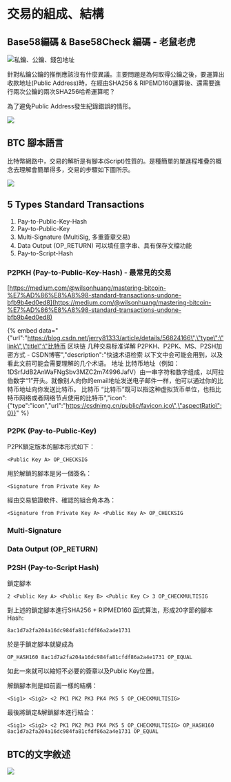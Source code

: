 # 交易的組成、結構

## Base58編碼 &  Base58Check 編碼 - 老鼠老虎

![&#x79C1;&#x9470;&#x3001;&#x516C;&#x9470;&#x3001;&#x9322;&#x5305;&#x5730;&#x5740;](.gitbook/assets/image%20%2815%29.png)



針對私鑰公鑰的推倒應該沒有什麼異議。主要問題是為何取得公鑰之後，要運算出收款地址\(Public Address\)時，在經由SHA256 & RIPEMD160運算後、還需要進行兩次公鑰的兩次SHA256哈希運算呢？

為了避免Public Address發生紀錄錯誤的情形。

![](.gitbook/assets/image%20%2817%29.png)

## BTC 腳本語言

比特幣網路中，交易的解析是有腳本\(Script\)性質的。是種簡單的單進程堆疊的概念去理解會簡單得多，交易的步驟如下圖所示。

![](.gitbook/assets/image%20%2816%29.png)







## 5 Types Standard Transactions

1. Pay-to-Public-Key-Hash
2. Pay-to-Public-Key
3. Multi-Signature \(MultiSig, 多重簽章交易\)
4. Data Output \(OP\_RETURN\) 可以填任意字串、具有保存文檔功能
5. Pay-to-Script-Hash 

### P2PKH \(Pay-to-Public-Key-Hash\) - 最常見的交易

[https://medium.com/@wilsonhuang/mastering-bitcoin-%E7%AD%86%E8%A8%98-standard-transactions-undone-bfb9b4ed0ed8](https://medium.com/@wilsonhuang/mastering-bitcoin-%E7%AD%86%E8%A8%98-standard-transactions-undone-bfb9b4ed0ed8)

{% embed data="{\"url\":\"https://blog.csdn.net/jerry81333/article/details/56824166\",\"type\":\"link\",\"title\":\"比特币 区块链 几种交易标准详解 P2PKH、P2PK、MS、P2SH加密方式 - CSDN博客\",\"description\":\"快速术语检索 以下文中会可能会用到，以及看此文前可能会需要理解的几个术语。 地址 比特币地址（例如：1DSrfJdB2AnWaFNgSbv3MZC2m74996JafV）由一串字符和数字组成，以阿拉伯数字“1”开头。就像别人向你的email地址发送电子邮件一样，他可以通过你的比特币地址向你发送比特币。  比特币 “比特币”既可以指这种虚拟货币单位，也指比特币网络或者网络节点使用的比特币\",\"icon\":{\"type\":\"icon\",\"url\":\"https://csdnimg.cn/public/favicon.ico\",\"aspectRatio\":0}}" %}

### P2PK \(Pay-to-Public-Key\)

P2PK鎖定版本的腳本形式如下：

```aspnet
<Public Key A> OP_CHECKSIG
```

用於解鎖的腳本是另一個簽名：

```aspnet
<Signature from Private Key A>
```

經由交易驗證軟件、確認的組合角本為：

```aspnet
<Signature from Private Key A> <Public Key A> OP_CHECKSIG
```





### Multi-Signature



### Data Output \(OP\_RETURN\)



### P2SH \(Pay-to-Script Hash\)

鎖定腳本

```aspnet
2 <Public Key A> <Public Key B> <Public Key C> 3 OP_CHECKMULTISIG
```

對上述的鎖定腳本進行SHA256 + RIPMED160 函式算法，形成20字節的腳本Hash:

```aspnet
8ac1d7a2fa204a16dc984fa81cfdf86a2a4e1731
```

於是乎鎖定腳本就變成為

```aspnet
OP_HASH160 8ac1d7a2fa204a16dc984fa81cfdf86a2a4e1731 OP_EQUAL
```

如此一來就可以縮短不必要的簽章以及Public Key位置。

解鎖腳本則是如前面一樣的結構：

```aspnet
<Sig1> <Sig2> <2 PK1 PK2 PK3 PK4 PK5 5 OP_CHECKMULTISIG>
```

最後將鎖定&解鎖腳本進行結合：

```aspnet
<Sig1> <Sig2> <2 PK1 PK2 PK3 PK4 PK5 5 OP_CHECKMULTISIG> OP_HASH160 8ac1d7a2fa204a16dc984fa81cfdf86a2a4e1731 OP_EQUAL
```











## BTC的文字敘述

![](.gitbook/assets/image%20%284%29.png)











